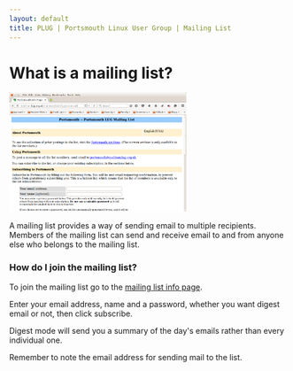 ```yaml
---
layout: default
title: PLUG | Portsmouth Linux User Group | Mailing List
---
```

<div>
	<h1>What is a mailing list?</h1>
	<img style="width: 320px; hieght: 215px;" class="imageright" src="/images/mailman.png" alt="PLUG mailing list sign up">
	<p>A mailing list provides a way of sending email to multiple recipients. Members of the mailing list can send and receive email to
	and from anyone else who belongs to the mailing list.</p>
	<h3>How do I join the mailing list?</h3>
	<p>To join the mailing list go to the
	<a target="_blank" href="http://mailman.lug.org.uk/mailman/listinfo/portsmouth">mailing list info page</a>.</p>
	<p>Enter your email address, name and a password, whether you want digest email or not, then click subscribe.</p>
	<p>Digest mode will send you a summary of the day's emails rather than every individual one.</p>
	<p>Remember to note the email address for sending mail to the list.</p>
</div>

